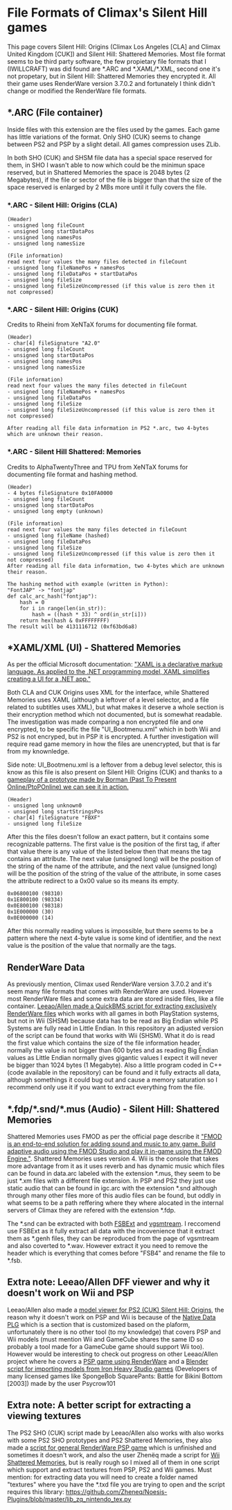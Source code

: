 # File Formats of Climax's Silent Hill games
This page covers Silent Hill: Origins (Climax Los Angeles [CLA] and Climax United Kingdom [CUK]) and Silent Hill: Shattered Memories. Most file format seems to be third party software, the few propietary file formats that I (IWILLCRAFT) was did found are *.ARC and \*.XAML/\*.XML, second one it's not propetary, but in Silent Hill: Shattered Memories they encrypted it. All their game uses RenderWare version 3.7.0.2 and fortunately I think didn't change or modified the RenderWare file formats.
## *.ARC (File container)
Inside files with this extension are the files used by the games. Each game has little variations of the format. Only SHO (CUK) seems to change between PS2 and PSP by a slight detail. All games compression uses ZLib.

In both SHO (CUK) and SHSM file data has a special space reserved for them, in SHO I wasn't able to now which could be the minimun space reserved, but in Shattered Memories the space is 2048 bytes (2 Megabytes), if the file or sector of the file is bigger than that the size of the space reserved is enlarged by 2 MBs more until it fully covers the file.

### *.ARC - Silent Hill: Origins (CLA)
```
(Header)
- unsigned long fileCount
- unsigned long startDataPos
- unsigned long namesPos
- unsigned long namesSize

(File information)
read next four values the many files detected in fileCount
- unsigned long fileNamePos + namesPos
- unsigned long fileDataPos + startDataPos
- unsigned long fileSize
- unsigned long fileSizeUncompressed (if this value is zero then it not compressed)
```
### *.ARC - Silent Hill: Origins (CUK)
Credits to Rheini from XeNTaX forums for documenting file format.
```
(Header)
- char[4] fileSignature "A2.0"
- unsigned long fileCount
- unsigned long startDataPos
- unsigned long namesPos
- unsigned long namesSize

(File information)
read next four values the many files detected in fileCount
- unsigned long fileNamePos + namesPos
- unsigned long fileDataPos
- unsigned long fileSize
- unsigned long fileSizeUncompressed (if this value is zero then it not compressed)

After reading all file data information in PS2 *.arc, two 4-bytes which are unknown their reason.
```
### *.ARC - Silent Hill Shattered: Memories
Credits to AlphaTwentyThree and TPU from XeNTaX forums for documenting file format and hashing method.
```
(Header)
- 4 bytes fileSignature 0x10FA0000
- unsigned long fileCount
- unsigned long startDataPos
- unsigned long empty (unknown)

(File information)
read next four values the many files detected in fileCount
- unsigned long fileName (hashed)
- unsigned long fileDataPos
- unsigned long fileSize
- unsigned long fileSizeUncompressed (if this value is zero then it not compressed)
After reading all file data information, two 4-bytes which are unknown their reason.

The hashing method with example (written in Python):
"FontJAP" -> "fontjap"
def calc_arc_hash("fontjap"):
    hash = 0
    for i in range(len(in_str)):
        hash = ((hash * 33) ^ ord(in_str[i]))
    return hex(hash & 0xFFFFFFFF)
The result will be 4131116712 (0xf63bd6a8)
```
## *XAML/XML (UI) - Shattered Memories
As per the official Microsoft documentation: ["XAML is a declarative markup language. As applied to the .NET programming model, XAML simplifies creating a UI for a .NET app."](https://learn.microsoft.com/en-us/dotnet/desktop/wpf/xaml/?view=netdesktop-8.0)

Both CLA and CUK Origins uses XML for the interface, while Shattered Memories uses XAML (although a leftover of a level selector, and a file related to subtitles uses XML), but what makes it deserve a whole section is their encryption method which not documented, but is somewhat readable. The investigation was made comparing a non encrypted file and one encrypted, to be specific the file "UI_Bootmenu.xml" which in both Wii and PS2 is not encryped, but in PSP it is encrypted. A further investigation will require read game memory in how the files are unencrypted, but that is far from my knownledge.

Side note: UI_Bootmenu.xml is a leftover from a debug level selector, this is know as this file is also present on Silent Hill: Origins (CUK) and thanks to a [gameplay of a prototype made by Borman (Past To Present Online/PtoPOnline) we can see it in action.](https://youtu.be/HMM1_-eVQhA?si=EgYEu4-muZHWUH8D)
```
(Header)
- unsigned long unknown0
- unsigned long startStringsPos
- char[4] fileSignature "FBXF"
- unsigned long fileSize
```
After this the files doesn't follow an exact pattern, but it contains some recognizable patterns.
The first value is the position of the first tag, if after that value there is any value of the listed below then that means the tag contains an attribute. The next value (unsigned long) will be the position of the string of the name of the attribute, and the next value (unsigned long) will be the position of the string of the value of the attribute, in some cases the attribute redirect to a 0x00 value so its means its empty.
```
0x06800100 (98310)
0x1E800100 (98334)
0x0E800100 (98318)
0x1E000000 (30)
0x0E000000 (14)
```
After this normally reading values is impossible, but there seems to be a pattern where the next 4-byte value is some kind of identifier, and the next value is the position of the value that normally are the tags.
## RenderWare Data
As previously mention, Climax used RenderWare version 3.7.0.2 and it's seem many file formats that comes with RenderWare are used. However most RenderWare files and some extra data are stored inside files, like a file container. [Leeao/Allen made a QuickBMS script for extracting exclusively RenderWare files](https://github.com/leeao/SilentHillOriginsPS2/blob/main/fmt_SilentHillOrigins_PS2_Unpack_Resource.bms) which works with all games in both PlayStation systems, but not in Wii (SHSM) because data has to be read as Big Endian while PS Systems are fully read in Little Endian. In this repository an adjusted version of the script can be found that works with Wii (SHSM). What it do is read the first value which contains the size of the file information header, normally the value is not bigger than 600 bytes and as reading Big Endian values as Little Endian normally gives gigantic values I expect it will never be bigger than 1024 bytes (1 Megabyte). Also a little program coded in C++ (code available in the repository) can be found and it fully extracts all data, although somethings it could bug out and cause a memory saturation so I recommend only use it if you want to extract everything from the file.
## \*.fdp/\*.snd/\*.mus (Audio) - Silent Hill: Shattered Memories
Shattered Memories uses FMOD as per the official page describe it ["FMOD is an end-to-end solution for adding sound and music to any game. Build adaptive audio using the FMOD Studio and play it in-game using the FMOD Engine."](https://www.fmod.com/studio). Shattered Memories uses version 4. Wii is the console that takes more advantage from it as it uses reverb and has dynamic music which files can be found in data.arc labeled with the extension *.mus, they seem to be just *.xm files with a different file extension. In PSP and PS2 they just use static audio that can be found in igc.arc with the extension *.snd although through many other files more of this audio files can be found, but oddly in what seems to be a path reffering where they where alocated in the internal servers of Climax they are refered with the extension *.fdp.

The *.snd can be extracted with both [FSBExt](https://github.com/gdawg/fsbext) and [vgsmtream](https://github.com/vgmstream/vgmstream). I reccomend use FSBExt as it fully extract all data with the incovenience that it extract them as *.genh files, they can be reproduced from the page of vgsmtream and also coverted to *.wav. However extract it you need to remove the header which is everything that comes before "FSB4" and rename the file to *.fsb.
## Extra note: Leeao/Allen DFF viewer and why it doesn't work on Wii and PSP
Leeao/Allen also made a [model viewer for PS2 (CUK) Silent Hill: Origins](https://github.com/leeao/SilentHillOriginsPS2/blob/main/fmt_SilentHillOrigins_PS2.py), the reason why it doesn't work on PSP and Wii is because of the [Native Data PLG](https://gtamods.com/wiki/Native_Data_PLG_(RW_Section)) which is a section that is customized based on the plaform, unfortunately there is no other tool (to my knowledge) that covers PSP and Wii models (must mention Wii and GameCube shares the same ID so probably a tool made for a GameCube game should support Wii too). However would be interesting to check out progress on other Leeao/Allen project where he covers a [PSP game using RenderWare](https://github.com/leeao/MortalKombat) and a [Blender script for importing models from Iron Heavy Studio games](https://github.com/Psycrow101/DragonFF/tree/native-plg) (Developers of many licensed games like SpongeBob SquarePants: Battle for Bikini Bottom [2003]) made by the user Psycrow101
## Extra note: A better script for extracting a viewing textures
The PS2 SHO (CUK) script made by Leeao/Allen also works with also works with some PS2 SHO prototypes and PS2 Shattered Memories, they also made a [script for general RenderWare PSP game](https://github.com/leeao/Noesis-Plugins/blob/master/Textures/tex_rw_psp_txd.py) which is unfinished and sometimes it doesn't work, and also the user Zhenёq made a script for [Wii Shattered Memories](https://github.com/Zheneq/Noesis-Plugins/blob/master/fmt_silenthill_wii_tx.py), but is really rough so I mixed all of them in one script which support and extract textures from PSP, PS2 and Wii games. Must mention: for extracting data you will need to create a folder named "textures" where you have the *.txd file you are trying to open and the script requires this library: https://github.com/Zheneq/Noesis-Plugins/blob/master/lib_zq_nintendo_tex.py
